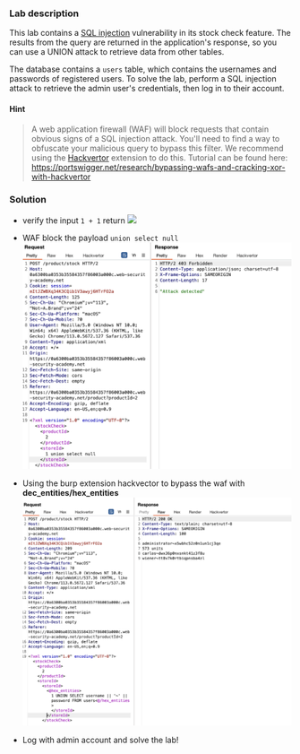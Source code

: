 ### Lab description

This lab contains a [SQL injection](https://portswigger.net/web-security/sql-injection) vulnerability in its stock check feature. The results from the query are returned in the application's response, so you can use a UNION attack to retrieve data from other tables.

The database contains a `users` table, which contains the usernames and passwords of registered users. To solve the lab, perform a SQL injection attack to retrieve the admin user's credentials, then log in to their account.


#### Hint
> A web application firewall (WAF) will block requests that contain obvious signs of a SQL injection attack. You'll need to find a way to obfuscate your malicious query to bypass this filter. We recommend using the [Hackvertor](https://portswigger.net/bappstore/65033cbd2c344fbabe57ac060b5dd100) extension to do this.
> Tutorial can be found here: https://portswigger.net/research/bypassing-wafs-and-cracking-xor-with-hackvertor


### Solution
- verify the input `1 + 1` return
![](/static/ima/Pasted_image_20230528175534.png)
- WAF block the payload `union select null`
![](/static/img/Pasted_image_20230528175624.png)
- Using the burp extension hackvector to bypass the waf with **dec_entities/hex_entities**
![](/static/img/Pasted_image_20230528175744.png)

- Log with admin account and solve the lab!